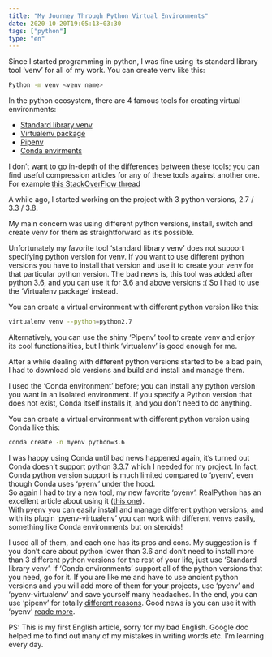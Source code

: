 ```yaml
---
title: "My Journey Through Python Virtual Environments"
date: 2020-10-20T19:05:13+03:30
tags: ["python"]
type: "en"
---
```


Since I started programming in python, I was fine using its standard library tool ‘venv’ for all of my work. You can create venv like this:

``` bash
Python -m venv <venv name>
```

In the python ecosystem, there are 4 famous tools for creating virtual environments:

- [Standard library venv](https://docs.python.org/3/library/venv.html)
- [Virtualenv package](https://virtualenv.pypa.io/)
- [Pipenv](https://pipenv.pypa.io/)
- [Conda envirments](https://docs.conda.io/projects/Conda/en/latest/user-guide/concepts/environments.html)

I don’t want to go in-depth of the differences between these tools; you can find useful compression articles for any of these tools against another one. For example [this StackOverFlow thread](https://stackoverflow.com/questions/1534210/use-different-python-version-with-virtualenv)

A while ago, I started working on the project with 3 python versions, 2.7 / 3.3 / 3.8.

My main concern was using different python versions, install, switch and create venv for them as straightforward as it’s possible.

Unfortunately my favorite tool ‘standard library venv’ does not support specifying python version for venv. If you want to use different python versions you have to install that version and use it to create your venv for that particular python version. The bad news is, this tool was added after python 3.6, and you can use it for 3.6 and above versions :( So I had to use the ‘Virtualenv package’ instead.

You can create a virtual environment with different python version like this:

``` bash
virtualenv venv --python=python2.7
```

Alternatively, you can use the shiny ‘Pipenv’ tool to create venv and enjoy its cool functionalities, but I think ‘virtualenv’ is good enough for me.

After a while dealing with different python versions started to be a bad pain, I had to download old versions and build and install and manage them.

I used the ‘Conda environment’ before; you can install any python version you want in an isolated environment. If you specify a Python version that does not exist, Conda itself installs it, and you don’t need to do anything.

You can create a virtual environment with different python version using Conda like this:

``` bash
conda create -n myenv python=3.6
```

I was happy using Conda until bad news happened again, it’s turned out Conda doesn’t support python 3.3.7 which I needed for my project. In fact, Conda python version support is much limited compared to ‘pyenv’, even though Conda uses ‘pyenv’ under the hood.  
So again I had to try a new tool, my new favorite ‘pyenv’. RealPython has an excellent article about using it ([this one](https://realpython.com/intro-to-pyenv)).  
With pyenv you can easily install and manage different python versions, and with its plugin ‘pyenv-virtualenv’ you can work with different venvs easily, something like Conda environments but on steroids!

I used all of them, and each one has its pros and cons. My suggestion is if you don’t care about python lower than 3.6 and don’t need to install more than 3 different python versions for the rest of your life, just use ‘Standard library venv’. If ‘Conda environments’ support all of the python versions that you need, go for it. If you are like me and have to use ancient python versions and you will add more of them for your projects, use ‘pyenv’ and ‘pyenv-virtualenv’ and save yourself many headaches. In the end, you can use ‘pipenv’ for totally [different reasons](https://realpython.com/pipenv-guide). Good news is you can use it with ‘pyenv’ [reade more](https://hackernoon.com/reaching-python-development-nirvana-bb5692adf30c).

PS: This is my first English article, sorry for my bad English. Google doc helped me to find out many of my mistakes in writing words etc. I’m learning every day.
